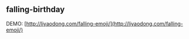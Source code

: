 falling-birthday
----------

DEMO: [http://liyaodong.com/falling-emoji/](http://liyaodong.com/falling-emoji/)
